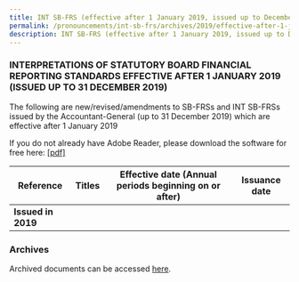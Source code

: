 ```yaml
---
title: INT SB-FRS (effective after 1 January 2019, issued up to December 2019)
permalink: /pronouncements/int-sb-frs/archives/2019/effective-after-1-january-2019-issued-up-to-december-2019/
description: INT SB-FRS (effective after 1 January 2019, issued up to December 2019)
---
```

### INTERPRETATIONS OF STATUTORY BOARD FINANCIAL REPORTING STANDARDS EFFECTIVE AFTER 1 JANUARY 2019 (ISSUED UP TO 31 DECEMBER 2019)

The following are new/revised/amendments to SB-FRSs and INT SB-FRSs issued by the Accountant-General (up to 31 December 2019) which are effective after 1 January 2019

If you do not already have Adobe Reader, please download the software for free here: [\[pdf\]](http://www.adobe.com/products/acrobat/readstep2.html) 

| Reference | Titles | Effective date (Annual periods beginning on or after) | Issuance date |
| -------- | -------- | -------- | -------- |
| **Issued in 2019** |  |  |  |

### Archives 
Archived documents can be accessed [here](/pronouncements/interpretations-of-sb-frs/archives).